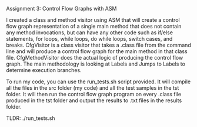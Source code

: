 Assignment 3: Control Flow Graphs with ASM

I created a class and method visitor using ASM that will create a control flow graph representation of a single main method that does not contain any method invocations, but can have any other code such as if/else statements, for loops, while loops, do while loops, switch cases, and breaks. CfgVisitor is a class visitor that takes a .class file from the command line and will produce a control flow graph for the main method in that class file. CfgMethodVisitor does the actual logic of producing the control flow graph. The main methodology is looking at Labels and Jumps to Labels to determine execution branches.


To run my code, you can use the run_tests.sh script provided. It will compile all the files in the src folder (my code) and all the test samples in the tst folder. It will then run the control flow graph program on every .class file produced in the tst folder and output the results to .txt files in the results folder. 


TLDR: ./run_tests.sh
